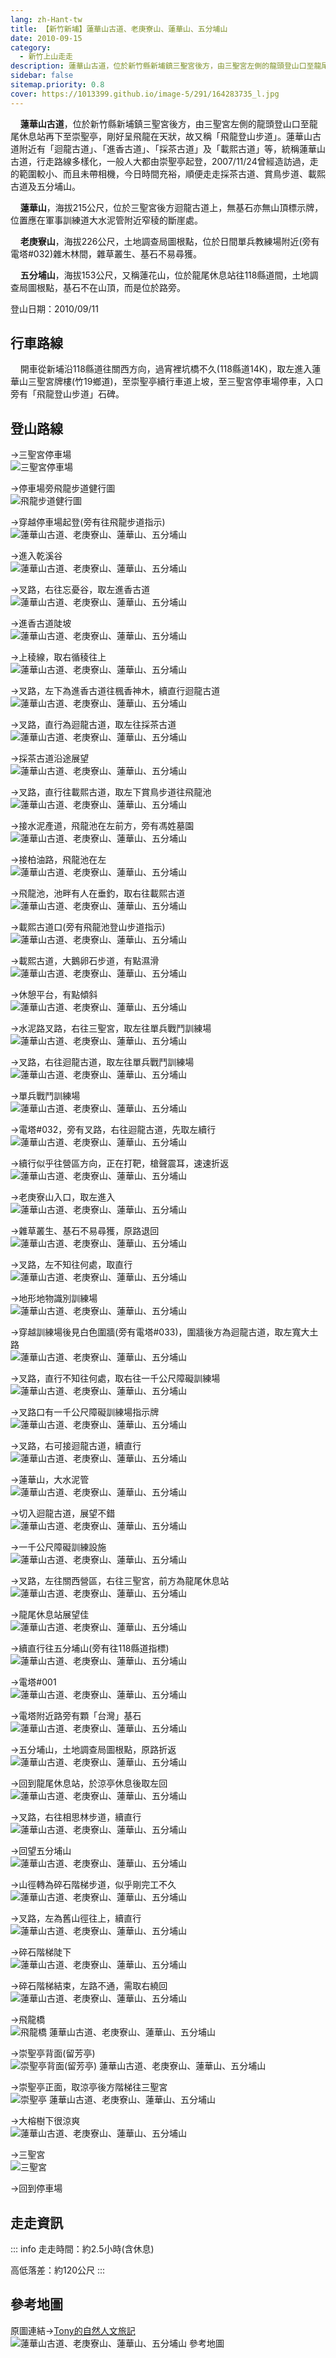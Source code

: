 ```yaml
---
lang: zh-Hant-tw
title: 【新竹新埔】蓮華山古道、老庚寮山、蓮華山、五分埔山
date: 2010-09-15
category: 
  - 新竹上山走走
description: 蓮華山古道，位於新竹縣新埔鎮三聖宮後方，由三聖宮左側的龍頭登山口至龍尾休息站再下至崇聖亭，剛好呈飛龍在天狀，故又稱「飛龍登山步道」。蓮華山古道附近有「迴龍古道」、「進香古道」、「採茶古道」及「載熙古道」等，統稱蓮華山古道，行走路線多樣化，一般人大都由崇聖亭起登。
sidebar: false
sitemap.priority: 0.8
cover: https://1013399.github.io/image-5/291/164283735_l.jpg
---
```


    **蓮華山古道**，位於新竹縣新埔鎮三聖宮後方，由三聖宮左側的龍頭登山口至龍尾休息站再下至崇聖亭，剛好呈飛龍在天狀，故又稱「飛龍登山步道」。蓮華山古道附近有「迴龍古道」、「進香古道」、「採茶古道」及「載熙古道」等，統稱蓮華山古道，行走路線多樣化，一般人大都由崇聖亭起登，2007/11/24曾經造訪過，走的範圍較小、而且未帶相機，今日時間充裕，順便走走採茶古道、賞鳥步道、載熙古道及五分埔山。  

<!-- more -->

    **蓮華山**，海拔215公尺，位於三聖宮後方迴龍古道上，無基石亦無山頂標示牌，位置應在軍事訓練道大水泥管附近窄稜的斷崖處。 

    **老庚寮山**，海拔226公尺，土地調查局圖根點，位於日間單兵教練場附近(旁有電塔#032)雜木林間，雜草叢生、基石不易尋獲。

    **五分埔山**，海拔153公尺，又稱蓮花山，位於龍尾休息站往118縣道間，土地調查局圖根點，基石不在山頂，而是位於路旁。

登山日期：2010/09/11

## 行車路線
    開車從新埔沿118縣道往關西方向，過宵裡坑橋不久(118縣道14K)，取左進入蓮華山三聖宮牌樓(竹19鄉道)，至崇聖亭續行車道上坡，至三聖宮停車場停車，入口旁有「飛龍登山步道」石碑。

## 登山路線
→三聖宮停車場  
![三聖宮停車場](https://1013399.github.io/image-5/291/164283702_l.jpg)

→停車場旁飛龍步道健行圖  
![飛龍步道健行圖](https://1013399.github.io/image-5/291/164283706_l.jpg)

→穿越停車場起登(旁有往飛龍步道指示)  
![蓮華山古道、老庚寮山、蓮華山、五分埔山](https://1013399.github.io/image-5/291/164283711_l.jpg)

→進入乾溪谷  
![蓮華山古道、老庚寮山、蓮華山、五分埔山](https://1013399.github.io/image-5/291/164283714_l.jpg)

→叉路，右往忘憂谷，取左進香古道  
![蓮華山古道、老庚寮山、蓮華山、五分埔山](https://1013399.github.io/image-5/291/164283717_l.jpg)

→進香古道陡坡  
![蓮華山古道、老庚寮山、蓮華山、五分埔山](https://1013399.github.io/image-5/291/164283721_l.jpg)

→上稜線，取右循稜往上  
![蓮華山古道、老庚寮山、蓮華山、五分埔山](https://1013399.github.io/image-5/291/164283723_l.jpg)

→叉路，左下為進香古道往楓香神木，續直行迴龍古道  
![蓮華山古道、老庚寮山、蓮華山、五分埔山](https://1013399.github.io/image-5/291/164283728_l.jpg)

→叉路，直行為迴龍古道，取左往採茶古道  
![蓮華山古道、老庚寮山、蓮華山、五分埔山](https://1013399.github.io/image-5/291/164283731_l.jpg)

→採茶古道沿途展望  
![蓮華山古道、老庚寮山、蓮華山、五分埔山](https://1013399.github.io/image-5/291/164283735_l.jpg)

→叉路，直行往載熙古道，取左下賞鳥步道往飛龍池  
![蓮華山古道、老庚寮山、蓮華山、五分埔山](https://1013399.github.io/image-5/291/164283736_l.jpg)

→接水泥產道，飛龍池在左前方，旁有馮姓墓園  
![蓮華山古道、老庚寮山、蓮華山、五分埔山](https://1013399.github.io/image-5/291/164283737_l.jpg)

→接柏油路，飛龍池在左  
![蓮華山古道、老庚寮山、蓮華山、五分埔山](https://1013399.github.io/image-5/291/164283742_l.jpg)

→飛龍池，池畔有人在垂釣，取右往載熙古道  
![蓮華山古道、老庚寮山、蓮華山、五分埔山](https://1013399.github.io/image-5/291/164283740_l.jpg)

→載熙古道口(旁有飛龍池登山步道指示)  
![蓮華山古道、老庚寮山、蓮華山、五分埔山](https://1013399.github.io/image-5/291/164283743_l.jpg)

→載熙古道，大鵝卵石步道，有點濕滑  
![蓮華山古道、老庚寮山、蓮華山、五分埔山](https://1013399.github.io/image-5/291/164283746_l.jpg)

→休憩平台，有點傾斜  
![蓮華山古道、老庚寮山、蓮華山、五分埔山](https://1013399.github.io/image-5/291/164283753_l.jpg)

→水泥路叉路，右往三聖宮，取左往單兵戰鬥訓練場  
![蓮華山古道、老庚寮山、蓮華山、五分埔山](https://1013399.github.io/image-5/291/164283755_l.jpg)

→叉路，右往迴龍古道，取左往單兵戰鬥訓練場  
![蓮華山古道、老庚寮山、蓮華山、五分埔山](https://1013399.github.io/image-5/291/164283757_l.jpg)

→單兵戰鬥訓練場  
![蓮華山古道、老庚寮山、蓮華山、五分埔山](https://1013399.github.io/image-5/291/164283760_l.jpg)

→電塔#032，旁有叉路，右往迴龍古道，先取左續行  
![蓮華山古道、老庚寮山、蓮華山、五分埔山](https://1013399.github.io/image-5/291/164283762_l.jpg)

→續行似乎往營區方向，正在打靶，槍聲震耳，速速折返  
![蓮華山古道、老庚寮山、蓮華山、五分埔山](https://1013399.github.io/image-5/291/164283764_l.jpg)

→老庚寮山入口，取左進入  
![蓮華山古道、老庚寮山、蓮華山、五分埔山](https://1013399.github.io/image-5/291/164283770_l.jpg)

→雜草叢生、基石不易尋獲，原路退回  
![蓮華山古道、老庚寮山、蓮華山、五分埔山](https://1013399.github.io/image-5/291/164283767_l.jpg)

→叉路，左不知往何處，取直行  
![蓮華山古道、老庚寮山、蓮華山、五分埔山](https://1013399.github.io/image-5/291/164283773_l.jpg)

→地形地物識別訓練場  
![蓮華山古道、老庚寮山、蓮華山、五分埔山](https://1013399.github.io/image-5/291/164283777_l.jpg)

→穿越訓練場後見白色圍牆(旁有電塔#033)，圍牆後方為迴龍古道，取左寬大土路  
![蓮華山古道、老庚寮山、蓮華山、五分埔山](https://1013399.github.io/image-5/291/164283779_l.jpg)

→叉路，直行不知往何處，取右往一千公尺障礙訓練場  
![蓮華山古道、老庚寮山、蓮華山、五分埔山](https://1013399.github.io/image-5/291/164283782_l.jpg)

→叉路口有一千公尺障礙訓練場指示牌  
![蓮華山古道、老庚寮山、蓮華山、五分埔山](https://1013399.github.io/image-5/291/164283786_l.jpg)

→叉路，右可接迴龍古道，續直行  
![蓮華山古道、老庚寮山、蓮華山、五分埔山](https://1013399.github.io/image-5/291/164283787_l.jpg)

→蓮華山，大水泥管  
![蓮華山古道、老庚寮山、蓮華山、五分埔山](https://1013399.github.io/image-5/291/164283789_l.jpg)

→切入迴龍古道，展望不錯  
![蓮華山古道、老庚寮山、蓮華山、五分埔山](https://1013399.github.io/image-5/291/164283794_l.jpg)

→一千公尺障礙訓練設施  
![蓮華山古道、老庚寮山、蓮華山、五分埔山](https://1013399.github.io/image-5/291/164283793_l.jpg)

→叉路，左往關西營區，右往三聖宮，前方為龍尾休息站  
![蓮華山古道、老庚寮山、蓮華山、五分埔山](https://1013399.github.io/image-5/291/164283796_l.jpg)

→龍尾休息站展望佳  
![蓮華山古道、老庚寮山、蓮華山、五分埔山](https://1013399.github.io/image-5/291/164283798_l.jpg)

→續直行往五分埔山(旁有往118縣道指標)  
![蓮華山古道、老庚寮山、蓮華山、五分埔山](https://1013399.github.io/image-5/291/164283800_l.jpg)

→電塔#001  
![蓮華山古道、老庚寮山、蓮華山、五分埔山](https://1013399.github.io/image-5/291/164283807_l.jpg)

→電塔附近路旁有顆「台灣」基石  
![蓮華山古道、老庚寮山、蓮華山、五分埔山](https://1013399.github.io/image-5/291/164283810_l.jpg)

→五分埔山，土地調查局圖根點，原路折返  
![蓮華山古道、老庚寮山、蓮華山、五分埔山](https://1013399.github.io/image-5/291/164283812_l.jpg)

→回到龍尾休息站，於涼亭休息後取左回  
![蓮華山古道、老庚寮山、蓮華山、五分埔山](https://1013399.github.io/image-5/291/164283815_l.jpg)

→叉路，右往相思林步道，續直行  
![蓮華山古道、老庚寮山、蓮華山、五分埔山](https://1013399.github.io/image-5/291/164283817_l.jpg)

→回望五分埔山  
![蓮華山古道、老庚寮山、蓮華山、五分埔山](https://1013399.github.io/image-5/291/164283820_l.jpg)

→山徑轉為碎石階梯步道，似乎剛完工不久  
![蓮華山古道、老庚寮山、蓮華山、五分埔山](https://1013399.github.io/image-5/291/164283825_l.jpg)

→叉路，左為舊山徑往上，續直行  
![蓮華山古道、老庚寮山、蓮華山、五分埔山](https://1013399.github.io/image-5/291/164283828_l.jpg)

→碎石階梯陡下  
![蓮華山古道、老庚寮山、蓮華山、五分埔山](https://1013399.github.io/image-5/291/164283831_l.jpg)

→碎石階梯結束，左路不通，需取右繞回  
![蓮華山古道、老庚寮山、蓮華山、五分埔山](https://1013399.github.io/image-5/291/164283835_l.jpg)

→飛龍橋  
![飛龍橋 蓮華山古道、老庚寮山、蓮華山、五分埔山](https://1013399.github.io/image-5/291/164283836_l.jpg)

→崇聖亭背面(留芳亭)  
![崇聖亭背面(留芳亭) 蓮華山古道、老庚寮山、蓮華山、五分埔山](https://1013399.github.io/image-5/291/164283838_l.jpg)

→崇聖亭正面，取涼亭後方階梯往三聖宮  
![崇聖亭 蓮華山古道、老庚寮山、蓮華山、五分埔山](https://1013399.github.io/image-5/291/164283840_l.jpg)

→大榕樹下很涼爽  
![蓮華山古道、老庚寮山、蓮華山、五分埔山](https://1013399.github.io/image-5/291/164283844_l.jpg)

→三聖宮  
![三聖宮](https://1013399.github.io/image-5/291/164283845_l.jpg)

→回到停車場

## 走走資訊
::: info
走走時間：約2.5小時(含休息)

高低落差：約120公尺
:::

## 參考地圖
原圖連結→[Tony的自然人文旅記](http://www.tonyhuang39.com/tony0372.html)  
![蓮華山古道、老庚寮山、蓮華山、五分埔山 參考地圖](https://1013399.github.io/image-5/291/164284021_l.jpg)